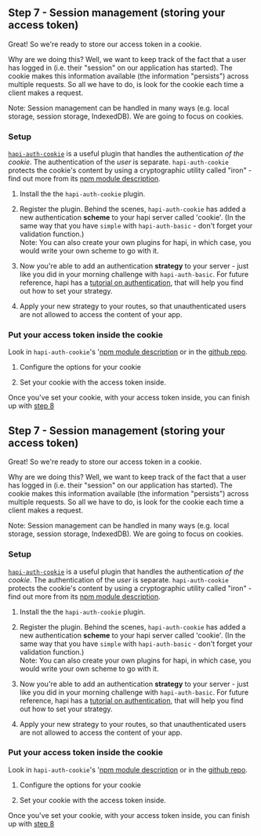 ## Step 7 - Session management (storing your access token)

Great! So we're ready to store our access token in a cookie.

Why are we doing this? Well, we want to keep track of the fact that a user has logged in (i.e. their "session" on our application has started). The cookie makes this information available (the information "persists") across multiple requests. So all we have to do, is look for the cookie each time a client makes a request.

Note: Session management can be handled in many ways (e.g. local storage, session storage, IndexedDB). We are going to focus on cookies.

### Setup
[`hapi-auth-cookie`](https://github.com/hapijs/hapi-auth-cookie) is a useful plugin that handles the authentication _of the cookie_. The authentication of the _user_ is separate. `hapi-auth-cookie` protects the cookie's content by using a cryptographic utility called "iron" - find out more from its [npm module description](https://www.npmjs.com/package/iron).

1. Install the the `hapi-auth-cookie` plugin.

2. Register the plugin. Behind the scenes, `hapi-auth-cookie` has added a new authentication **scheme** to your hapi server called 'cookie'. (In the same way that you have `simple` with `hapi-auth-basic` - don't forget your validation function.)  
Note: You can also create your own plugins for hapi, in which case, you would write your own scheme to go with it.

3. Now you're able to add an authentication **strategy** to your server - just like you did in your morning challenge with `hapi-auth-basic`. For future reference, hapi has a [tutorial on authentication](https://hapijs.com/tutorials/auth), that will help you find out how to set your strategy.

5. Apply your new strategy to your routes, so that unauthenticated users are not allowed to access the content of your app.

### Put your access token inside the cookie

Look in `hapi-auth-cookie`'s '[npm module description](https://www.npmjs.com/package/hapi-auth-cookie) or in the [github repo](https://github.com/hapijs/hapi-auth-cookie).

1. Configure the options for your cookie

2. Set your cookie with the access token inside.

Once you've set your cookie, with your access token inside, you can finish up with [step 8](./step8.md)
## Step 7 - Session management (storing your access token)

Great! So we're ready to store our access token in a cookie.

Why are we doing this? Well, we want to keep track of the fact that a user has logged in (i.e. their "session" on our application has started). The cookie makes this information available (the information "persists") across multiple requests. So all we have to do, is look for the cookie each time a client makes a request.

Note: Session management can be handled in many ways (e.g. local storage, session storage, IndexedDB). We are going to focus on cookies.

### Setup
[`hapi-auth-cookie`](https://github.com/hapijs/hapi-auth-cookie) is a useful plugin that handles the authentication _of the cookie_. The authentication of the _user_ is separate. `hapi-auth-cookie` protects the cookie's content by using a cryptographic utility called "iron" - find out more from its [npm module description](https://www.npmjs.com/package/iron).

1. Install the the `hapi-auth-cookie` plugin.

2. Register the plugin. Behind the scenes, `hapi-auth-cookie` has added a new authentication **scheme** to your hapi server called 'cookie'. (In the same way that you have `simple` with `hapi-auth-basic` - don't forget your validation function.)  
Note: You can also create your own plugins for hapi, in which case, you would write your own scheme to go with it.

3. Now you're able to add an authentication **strategy** to your server - just like you did in your morning challenge with `hapi-auth-basic`. For future reference, hapi has a [tutorial on authentication](https://hapijs.com/tutorials/auth), that will help you find out how to set your strategy.

5. Apply your new strategy to your routes, so that unauthenticated users are not allowed to access the content of your app.

### Put your access token inside the cookie

Look in `hapi-auth-cookie`'s '[npm module description](https://www.npmjs.com/package/hapi-auth-cookie) or in the [github repo](https://github.com/hapijs/hapi-auth-cookie).

1. Configure the options for your cookie

2. Set your cookie with the access token inside.

Once you've set your cookie, with your access token inside, you can finish up with [step 8](./step8.md)
